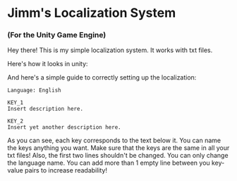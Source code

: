 # Jimm's Localization System
### (For the Unity Game Engine)
Hey there! This is my simple localization system. It works with txt files.

Here's how it looks in unity:

And here's a simple guide to correctly setting up the localization:
```
Language: English

KEY_1
Insert description here.

KEY_2
Insert yet another description here.
```
As you can see, each key corresponds to the text below it. You can name the keys anything you want. Make sure that the keys are the same in all your txt files!
Also, the first two lines shouldn't be changed. You can only change the language name.
You can add more than 1 empty line between you key-value pairs to increase readability!
